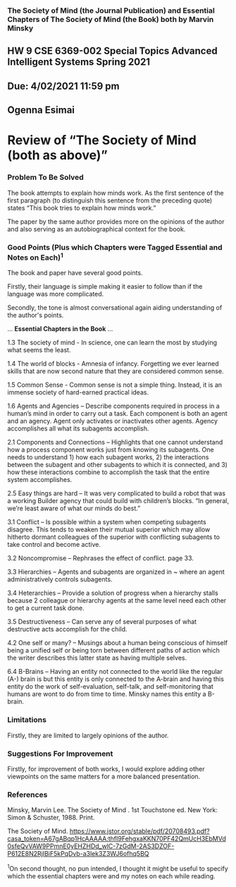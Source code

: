 ### The Society of Mind (the Journal Publication) and Essential Chapters of The Society of Mind (the Book) both by Marvin Minsky


## HW 9	CSE 6369-002 Special Topics Advanced Intelligent Systems Spring 2021  
## Due: 4/02/2021 11:59 pm
## Ogenna Esimai 

# Review of “The Society of Mind (both as above)”
### Problem To Be Solved
The book attempts to explain how minds work. As the first sentence of the first paragraph (to distinguish this sentence from the preceding quote) states “This book tries to explain how minds work.”

The paper by the same author provides more on the opinions of the author and also serving as an autobiographical context for the book.

### Good Points (Plus which Chapters were Tagged Essential and Notes on Each)<sup>1</sup> 
The book and paper have several good points. 

Firstly, their language is simple making it easier to follow than if the language was more complicated. 

Secondly, the tone is almost conversational again aiding understanding of the author's points.

... **Essential Chapters in the Book** ...

1.3 The society of mind - In science, one can learn the most by studying what seems the least.

1.4 The world of blocks - Amnesia of infancy. Forgetting we ever learned skills that are now second nature that they are considered common sense.

1.5 Common Sense - Common sense is not a simple thing. Instead, it is an immense society of hard-earned practical ideas.

1.6 Agents and Agencies – Describe components required in process in a human’s mind in order to carry out a task. Each component is both an agent and an agency. Agent only activates or inactivates other agents. Agency accomplishes all what its subagents accomplish.

2.1 Components and Connections – Highlights that one cannot understand how a process component works just from knowing its subagents. One needs to  understand 1) how each subagent 
works, 2) the interactions between the subagent and other subagents to which it is connected, and 3) how these interactions combine to accomplish the task that the entire system accomplishes.

2.5 Easy things are hard – It was very complicated to build a robot that was a working Builder agency that could build with children’s blocks. “In general, we’re least aware of what our minds do best.”

3.1 Conflict – Is possible within a system when competing subagents disagree. This tends to weaken their mutual superior which may allow hitherto dormant colleagues of the superior with conflicting subagents to take control and become active.

3.2 Noncompromise – Rephrases the effect of conflict. page 33.

3.3 Hierarchies – Agents and subagents are organized in ~ where an agent administratively controls subagents.

3.4 Heterarchies – Provide a solution of progress when a hierarchy stalls because 2 colleague or hierarchy agents at the same level  need each other to get a current task done.

3.5 Destructiveness – Can serve any of several purposes of what destructive acts accomplish for the child.

4.2 One self or many? – Musings about a human being conscious of himself being a unified self or being torn between different paths of action which the writer describes this latter state as having multiple selves.

6.4 B-Brains – Having an entity not connected to the world like the regular (A-) brain is but this entity is only connected to the A-brain and having this entity do the work of self-evaluation, self-talk, and self-monitoring that humans are wont to do from time to time. Minsky names this entity a B-brain.

 
### Limitations
Firstly, they are limited to largely opinions of the author.


### Suggestions For Improvement
Firstly, for improvement of both works, I would explore adding other viewpoints on the same matters for a more balanced presentation. 

### References

Minsky, Marvin Lee. The Society of Mind . 1st Touchstone ed. New York: Simon & Schuster, 1988. Print.

The Society of Mind.
https://www.jstor.org/stable/pdf/20708493.pdf?casa_token=A67gABqp1HcAAAAA:thfI9FehgxaKKN70PF42QmUcH3EbMVd0sfeQvVAW9PPmnE0yEHZHDd_wlC-7zGdM-2AS3DZOF-P612E8N2RjIBiF5kPqDvb-a3lek3Z3WJ6ofhq5BQ 


<sup>1</sup>On second thought, no pun intended, I thought it might be useful to specify which the essential chapters were and my notes on each while reading.



